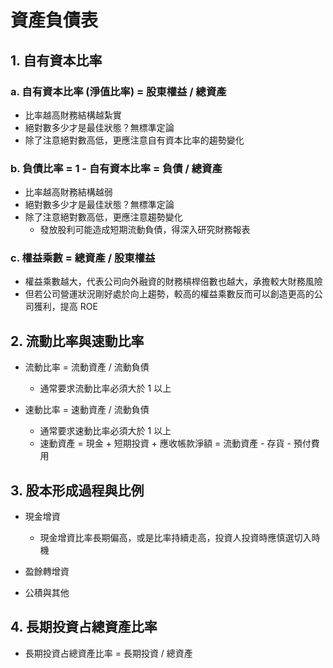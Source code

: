 # 資產負債表

## 1. 自有資本比率

### a. 自有資本比率 (淨值比率) = 股東權益 / 總資產
- 比率越高財務結構越紮實
- 絕對數多少才是最佳狀態？無標準定論
- 除了注意絕對數高低，更應注意自有資本比率的趨勢變化

### b. 負債比率 = 1 - 自有資本比率 = 負債 / 總資產
- 比率越高財務結構越弱
- 絕對數多少才是最佳狀態？無標準定論
- 除了注意絕對數高低，更應注意趨勢變化
    - 發放股利可能造成短期流動負債，得深入研究財務報表

### c. 權益乘數 = 總資產 / 股東權益
- 權益乘數越大，代表公司向外融資的財務槓桿倍數也越大，承擔較大財務風險
- 但若公司營運狀況剛好處於向上趨勢，較高的權益乘數反而可以創造更高的公司獲利，提高 ROE

## 2. 流動比率與速動比率

- 流動比率 = 流動資產 / 流動負債
    - 通常要求流動比率必須大於 1 以上

- 速動比率 = 速動資產 / 流動負債
    - 通常要求速動比率必須大於 1 以上
    - 速動資產 = 現金 + 短期投資 + 應收帳款淨額 = 流動資產 - 存貨 - 預付費用

## 3. 股本形成過程與比例

- 現金增資
    - 現金增資比率長期偏高，或是比率持續走高，投資人投資時應慎選切入時機

- 盈餘轉增資

- 公積與其他

## 4. 長期投資占總資產比率

- 長期投資占總資產比率 = 長期投資 / 總資產
